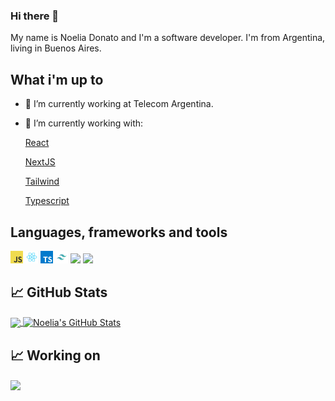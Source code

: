 ### Hi there 👋

My name is Noelia Donato and I'm a software developer. I'm from Argentina, living in Buenos Aires. 


## What i'm up to

- 🔭 I’m currently working at Telecom Argentina.
- 🌱 I’m currently working with:
 
  [React](https://reactjs.org)
  
  [NextJS](https://nextjs.org/)
  
  [Tailwind](https://tailwindcss.com/)
  
  [Typescript](https://www.typescriptlang.org/)

## Languages, frameworks and tools
<code><img height="20" src="https://raw.githubusercontent.com/github/explore/80688e429a7d4ef2fca1e82350fe8e3517d3494d/topics/javascript/javascript.png"></code>
<code><img height="20" src="https://raw.githubusercontent.com/github/explore/80688e429a7d4ef2fca1e82350fe8e3517d3494d/topics/react/react.png"></code>
<code><img height="20" src="https://raw.githubusercontent.com/github/explore/80688e429a7d4ef2fca1e82350fe8e3517d3494d/topics/typescript/typescript.png"></code>
<code><img height="20" src="https://raw.githubusercontent.com/github/explore/80688e429a7d4ef2fca1e82350fe8e3517d3494d/topics/tailwind/tailwind.png"></code>
<code><img height="20" src="https://upload.wikimedia.org/wikipedia/commons/e/ee/.NET_Core_Logo.svg"></code>
<code><img height="20" src="https://avatars.githubusercontent.com/u/49996085?s=200&v=4"></code>

## &#x1f4c8; GitHub Stats

<a href="https://github.com/nsdonato/nsdonato">
  <img align="center" src="https://github-readme-stats.vercel.app/api/top-langs/?username=nsdonato&hide=java,html,tex&title_color=70a5fd&text_color=38bdae&icon_color=bf91f3&bg_color=1a1b27&langs_count=3" />
</a>
<a href="https://github.com/nsdonato/nsdonato">
  <img align="center" src="https://github-readme-stats.vercel.app/api?username=nsdonato&show_icons=true&line_height=27&count_private=true&title_color=70a5fd&text_color=38bdae&icon_color=bf91f3&bg_color=1a1b27&theme=tokyonight" alt="Noelia's GitHub Stats" />
</a>

## &#x1f4c8; Working on

<a href="https://github.com/nsdonato/boilerplate_vitetsreact">
  <img align="center" src="https://github-readme-stats.vercel.app/api/pin/?username=nsdonato&repo=boilerplate_vitetsreact&title_color=70a5fd&text_color=38bdae&icon_color=bf91f3&bg_color=1a1b27" />
</a>


[1.1]: http://i.imgur.com/0o48UoR.png (github icon with padding)

<!-- icons without padding -->

[1.2]: http://i.imgur.com/9I6NRUm.png (github icon without padding)
[2.2]: https://raw.githubusercontent.com/nsdonato/nsdonato/master/linkedin-3-16.png (LinkedIn icon without padding)


<!-- links to your social media accounts -->

[1]: https://github.com/nsdonato
[2]: https://www.linkedin.com/in/nsdonato/

<!-- Resources -->
<!-- Icons: https://simpleicons.org/ -->
<!-- GitHub Stats: https://github.com/anuraghazra/github-readme-stats -->
<!-- Emojis: https://emojipedia.org/emoji/ -->
<!-- HTML Emojis: https://www.fileformat.info/index.htm -->
<!-- Shields: https://shields.io/ -->
<!-- Awesome GitHub Profile README: https://github.com/abhisheknaiidu/awesome-github-profile-readme -->
